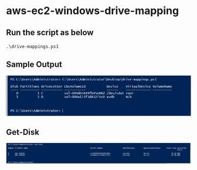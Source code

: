 # aws-ec2-windows-drive-mapping

## Run the script as below
```
.\drive-mappings.ps1
```

## Sample Output

![output](img/drive-mapping-output.png)

## Get-Disk
![output](img/get-disk-output.png)
